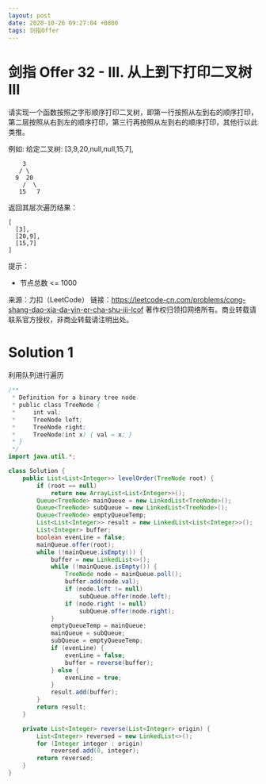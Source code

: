 ```yaml
---
layout: post
date: 2020-10-26 09:27:04 +0800
tags: 剑指Offer
---
```


# 剑指 Offer 32 - III. 从上到下打印二叉树 III

请实现一个函数按照之字形顺序打印二叉树，即第一行按照从左到右的顺序打印，第二层按照从右到左的顺序打印，第三行再按照从左到右的顺序打印，其他行以此类推。

例如:
给定二叉树: [3,9,20,null,null,15,7],
```
    3
   / \
  9  20
    /  \
   15   7
```
返回其层次遍历结果：
```
[
  [3],
  [20,9],
  [15,7]
]
```
提示：
+ 节点总数 <= 1000

来源：力扣（LeetCode）
链接：https://leetcode-cn.com/problems/cong-shang-dao-xia-da-yin-er-cha-shu-iii-lcof
著作权归领扣网络所有。商业转载请联系官方授权，非商业转载请注明出处。

# Solution 1
利用队列进行遍历  
``` java
/**
 * Definition for a binary tree node.
 * public class TreeNode {
 *     int val;
 *     TreeNode left;
 *     TreeNode right;
 *     TreeNode(int x) { val = x; }
 * }
 */
import java.util.*;

class Solution {
    public List<List<Integer>> levelOrder(TreeNode root) {
        if (root == null)
            return new ArrayList<List<Integer>>();
        Queue<TreeNode> mainQueue = new LinkedList<TreeNode>();
        Queue<TreeNode> subQueue = new LinkedList<TreeNode>();
        Queue<TreeNode> emptyQueueTemp;
        List<List<Integer>> result = new LinkedList<List<Integer>>();
        List<Integer> buffer;
        boolean evenLine = false;
        mainQueue.offer(root);
        while (!mainQueue.isEmpty()) {
            buffer = new LinkedList<>();
            while (!mainQueue.isEmpty()) {
                TreeNode node = mainQueue.poll();
                buffer.add(node.val);
                if (node.left != null)
                    subQueue.offer(node.left);
                if (node.right != null)
                    subQueue.offer(node.right);
            }
            emptyQueueTemp = mainQueue;
            mainQueue = subQueue;
            subQueue = emptyQueueTemp;
            if (evenLine) {
                evenLine = false;
                buffer = reverse(buffer);
            } else {
                evenLine = true;
            }
            result.add(buffer);
        }
        return result;
    }

    private List<Integer> reverse(List<Integer> origin) {
        List<Integer> reversed = new LinkedList<>();
        for (Integer integer : origin)
            reversed.add(0, integer);
        return reversed;
    }
}
```